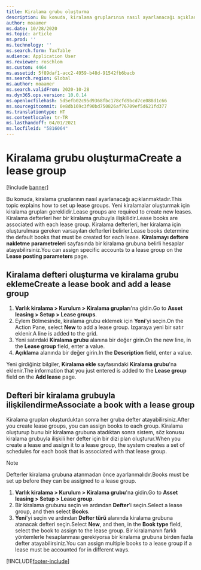 ```yaml
---
title: Kiralama grubu oluşturma
description: Bu konuda, kiralama gruplarının nasıl ayarlanacağı açıklanmaktadır. Yeni kiralamalar oluşturmak için kiralama grupları gereklidir.
author: moaamer
ms.date: 10/28/2020
ms.topic: article
ms.prod: ''
ms.technology: ''
ms.search.form: TaxTable
audience: Application User
ms.reviewer: roschlom
ms.custom: 4464
ms.assetid: 5f89daf1-acc2-4959-b48d-91542fb6bacb
ms.search.region: Global
ms.author: moaamer
ms.search.validFrom: 2020-10-28
ms.dyn365.ops.version: 10.0.14
ms.openlocfilehash: 5d5efb02c95d9368fbc178cfd9bcd7ce088d1c66
ms.sourcegitcommit: 0e8db169c3f90bd750826af76709ef5d621fd377
ms.translationtype: HT
ms.contentlocale: tr-TR
ms.lasthandoff: 04/01/2021
ms.locfileid: "5816064"
---
```

# <a name="create-a-lease-group"></a><span data-ttu-id="83940-104">Kiralama grubu oluşturma</span><span class="sxs-lookup"><span data-stu-id="83940-104">Create a lease group</span></span>

[!include [banner](../includes/banner.md)]

<span data-ttu-id="83940-105">Bu konuda, kiralama gruplarının nasıl ayarlanacağı açıklanmaktadır.</span><span class="sxs-lookup"><span data-stu-id="83940-105">This topic explains how to set up lease groups.</span></span> <span data-ttu-id="83940-106">Yeni kiralamalar oluşturmak için kiralama grupları gereklidir.</span><span class="sxs-lookup"><span data-stu-id="83940-106">Lease groups are required to create new leases.</span></span> <span data-ttu-id="83940-107">Kiralama defterleri her bir kiralama grubuyla ilişkilidir.</span><span class="sxs-lookup"><span data-stu-id="83940-107">Lease books are associated with each lease group.</span></span> <span data-ttu-id="83940-108">Kiralama defterleri, her kiralama için oluşturulması gereken varsayılan defterleri belirler.</span><span class="sxs-lookup"><span data-stu-id="83940-108">Lease books determine the default books that must be created for each lease.</span></span> <span data-ttu-id="83940-109">**Kiralamayı deftere nakletme parametreleri** sayfasında bir kiralama grubuna belirli hesaplar atayabilirsiniz.</span><span class="sxs-lookup"><span data-stu-id="83940-109">You can assign specific accounts to a lease group on the **Lease posting parameters** page.</span></span>

## <a name="create-a-lease-book-and-add-a-lease-group"></a><span data-ttu-id="83940-110">Kiralama defteri oluşturma ve kiralama grubu ekleme</span><span class="sxs-lookup"><span data-stu-id="83940-110">Create a lease book and add a lease group</span></span>

1. <span data-ttu-id="83940-111">**Varlık kiralama \> Kurulum \> Kiralama grupları**'na gidin.</span><span class="sxs-lookup"><span data-stu-id="83940-111">Go to **Asset leasing \> Setup \> Lease groups**.</span></span>
2. <span data-ttu-id="83940-112">Eylem Bölmesinde, kiralama grubu eklemek için **Yeni**'yi seçin.</span><span class="sxs-lookup"><span data-stu-id="83940-112">On the Action Pane, select **New** to add a lease group.</span></span> <span data-ttu-id="83940-113">Izgaraya yeni bir satır eklenir.</span><span class="sxs-lookup"><span data-stu-id="83940-113">A line is added to the grid.</span></span>
3. <span data-ttu-id="83940-114">Yeni satırdaki **Kiralama grubu** alanına bir değer girin.</span><span class="sxs-lookup"><span data-stu-id="83940-114">On the new line, in the **Lease group** field, enter a value.</span></span>
4. <span data-ttu-id="83940-115">**Açıklama** alanında bir değer girin.</span><span class="sxs-lookup"><span data-stu-id="83940-115">In the **Description** field, enter a value.</span></span>

<span data-ttu-id="83940-116">Yeni girdiğiniz bilgiler, **Kiralama ekle** sayfasındaki **Kiralama grubu**'na eklenir.</span><span class="sxs-lookup"><span data-stu-id="83940-116">The information that you just entered is added to the **Lease group** field on the **Add lease** page.</span></span>

## <a name="associate-a-book-with-a-lease-group"></a><span data-ttu-id="83940-117">Defteri bir kiralama grubuyla ilişkilendirme</span><span class="sxs-lookup"><span data-stu-id="83940-117">Associate a book with a lease group</span></span>

<span data-ttu-id="83940-118">Kiralama grupları oluşturduktan sonra her gruba defter atayabilirsiniz.</span><span class="sxs-lookup"><span data-stu-id="83940-118">After you create lease groups, you can assign books to each group.</span></span> <span data-ttu-id="83940-119">Kiralama oluşturup bunu bir kiralama grubuna atadıktan sonra sistem, söz konusu kiralama grubuyla ilişkili her defter için bir dizi plan oluşturur.</span><span class="sxs-lookup"><span data-stu-id="83940-119">When you create a lease and assign it to a lease group, the system creates a set of schedules for each book that is associated with that lease group.</span></span>

> [!NOTE]
> <span data-ttu-id="83940-120">Defterler kiralama grubuna atanmadan önce ayarlanmalıdır.</span><span class="sxs-lookup"><span data-stu-id="83940-120">Books must be set up before they can be assigned to a lease group.</span></span>

1. <span data-ttu-id="83940-121">**Varlık kiralama \> Kurulum \> Kiralama grubu**'na gidin.</span><span class="sxs-lookup"><span data-stu-id="83940-121">Go to **Asset leasing \> Setup \> Lease group**.</span></span>
2. <span data-ttu-id="83940-122">Bir kiralama grubunu seçin ve ardından **Defter**'i seçin.</span><span class="sxs-lookup"><span data-stu-id="83940-122">Select a lease group, and then select **Books**.</span></span>
3. <span data-ttu-id="83940-123">**Yeni**'yi seçin ve ardından **Defter türü** alanında kiralama grubuna atanacak defteri seçin.</span><span class="sxs-lookup"><span data-stu-id="83940-123">Select **New**, and then, in the **Book type** field, select the book to assign to the lease group.</span></span> <span data-ttu-id="83940-124">Bir kiralamanın farklı yöntemlerle hesaplanması gerekiyorsa bir kiralama grubuna birden fazla defter atayabilirsiniz.</span><span class="sxs-lookup"><span data-stu-id="83940-124">You can assign multiple books to a lease group if a lease must be accounted for in different ways.</span></span>


[!INCLUDE[footer-include](../../includes/footer-banner.md)]
